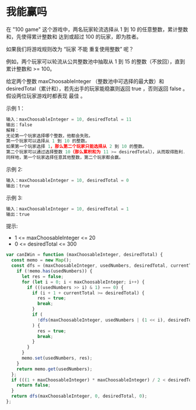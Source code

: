 # 我能赢吗

在 "100 game" 这个游戏中，两名玩家轮流选择从 1 到 10 的任意整数，累计整数和，先使得累计整数和 达到或超过 100 的玩家，即为胜者。

如果我们将游戏规则改为 “玩家 不能 重复使用整数” 呢？

例如，两个玩家可以轮流从公共整数池中抽取从 1 到 15 的整数（不放回），直到累计整数和 >= 100。

给定两个整数 maxChoosableInteger （整数池中可选择的最大数）和 desiredTotal（累计和），若先出手的玩家能稳赢则返回 true ，否则返回 false 。假设两位玩家游戏时都表现 最佳 。

示例 1：

```javascript
输入：maxChoosableInteger = 10, desiredTotal = 11
输出：false
解释：
无论第一个玩家选择哪个整数，他都会失败。
第一个玩家可以选择从 1 到 10 的整数。
如果第一个玩家选择 1，那么第二个玩家只能选择从 2 到 10 的整数。
第二个玩家可以通过选择整数 10（那么累积和为 11 >= desiredTotal），从而取得胜利.
同样地，第一个玩家选择任意其他整数，第二个玩家都会赢。
```

示例 2:

```javascript
输入：maxChoosableInteger = 10, desiredTotal = 0
输出：true
```

示例 3:

```javascript
输入：maxChoosableInteger = 10, desiredTotal = 1
输出：true
```

提示:

- 1 <= maxChoosableInteger <= 20
- 0 <= desiredTotal <= 300

```javascript
var canIWin = function (maxChoosableInteger, desiredTotal) {
  const memo = new Map();
  const dfs = (maxChoosableInteger, usedNumbers, desiredTotal, currentTotal) => {
    if (!memo.has(usedNumbers)) {
      let res = false;
      for (let i = 0; i < maxChoosableInteger; i++) {
        if (((usedNumbers >> i) & 1) === 0) {
          if (i + 1 + currentTotal >= desiredTotal) {
            res = true;
            break;
          }
          if (
            !dfs(maxChoosableInteger, usedNumbers | (1 << i), desiredTotal, currentTotal + i + 1)
          ) {
            res = true;
            break;
          }
        }
      }
      memo.set(usedNumbers, res);
    }
    return memo.get(usedNumbers);
  };
  if (((1 + maxChoosableInteger) * maxChoosableInteger) / 2 < desiredTotal) {
    return false;
  }
  return dfs(maxChoosableInteger, 0, desiredTotal, 0);
};
```
